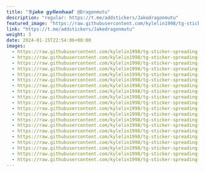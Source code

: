 ```yaml
---
title: "多𝙟𝙖𝙠𝙚 𝙜𝙮𝙡𝙡𝙚𝙣𝙝𝙖𝙖𝙡〞@Dragonmutu"
description: "regular: https://t.me/addstickers/Jakedragonmutu"
featured_image: "https://raw.githubusercontent.com/kylelin1998/tg-sticker-spreading-worldwide-images/main/img/7e11d398-7e82-4de8-b0a4-f2622e2c8dec.jpg"
link: "https://t.me/addstickers/Jakedragonmutu"
weight: 3
date: 2024-01-15T22:54:06+08:00
images:
  - https://raw.githubusercontent.com/kylelin1998/tg-sticker-spreading-worldwide-images/main/img/7e11d398-7e82-4de8-b0a4-f2622e2c8dec.jpg
  - https://raw.githubusercontent.com/kylelin1998/tg-sticker-spreading-worldwide-images/main/img/c72086f8-132a-46b7-a4a4-1841aa6746e3.jpg
  - https://raw.githubusercontent.com/kylelin1998/tg-sticker-spreading-worldwide-images/main/img/eef4ce31-4cb9-4b25-b536-d8037019e2ed.jpg
  - https://raw.githubusercontent.com/kylelin1998/tg-sticker-spreading-worldwide-images/main/img/1f887d20-f2bc-4149-93ad-449452e3a97e.jpg
  - https://raw.githubusercontent.com/kylelin1998/tg-sticker-spreading-worldwide-images/main/img/6f0ab3b8-bbeb-478f-898c-69b295f9c72d.jpg
  - https://raw.githubusercontent.com/kylelin1998/tg-sticker-spreading-worldwide-images/main/img/1f0a011f-f81c-4e00-be87-7a352a38f24f.jpg
  - https://raw.githubusercontent.com/kylelin1998/tg-sticker-spreading-worldwide-images/main/img/7897c449-3677-45fb-8a74-e8285851124d.jpg
  - https://raw.githubusercontent.com/kylelin1998/tg-sticker-spreading-worldwide-images/main/img/3834bfc6-2e99-4663-8ba9-0c4b9acce80e.jpg
  - https://raw.githubusercontent.com/kylelin1998/tg-sticker-spreading-worldwide-images/main/img/c72bcf3f-e8dd-4995-b9b6-5e5347f960a9.jpg
  - https://raw.githubusercontent.com/kylelin1998/tg-sticker-spreading-worldwide-images/main/img/25286a2c-e72d-4b99-923f-3a6582f2a0fe.jpg
  - https://raw.githubusercontent.com/kylelin1998/tg-sticker-spreading-worldwide-images/main/img/77440d37-5402-41c7-ace5-e590ea40df02.jpg
  - https://raw.githubusercontent.com/kylelin1998/tg-sticker-spreading-worldwide-images/main/img/32bb9e92-5b9c-4d28-a128-d617be098cf6.jpg
  - https://raw.githubusercontent.com/kylelin1998/tg-sticker-spreading-worldwide-images/main/img/e0e70df0-030e-4a8b-8ecf-b90935bcc96d.jpg
  - https://raw.githubusercontent.com/kylelin1998/tg-sticker-spreading-worldwide-images/main/img/aef81a67-81df-42af-8ced-bdc29d2ac2fe.jpg
  - https://raw.githubusercontent.com/kylelin1998/tg-sticker-spreading-worldwide-images/main/img/5b7b2f7e-a15b-4a03-8d53-679154a8c060.jpg
  - https://raw.githubusercontent.com/kylelin1998/tg-sticker-spreading-worldwide-images/main/img/7992f0d6-5bf0-4d00-bd52-6f0a12a9e0c5.jpg
  - https://raw.githubusercontent.com/kylelin1998/tg-sticker-spreading-worldwide-images/main/img/e6d15b74-ba18-4f8d-a4d3-b52a05336103.jpg
  - https://raw.githubusercontent.com/kylelin1998/tg-sticker-spreading-worldwide-images/main/img/e9b8e357-64d3-43e6-b812-99f0481f9485.jpg
  - https://raw.githubusercontent.com/kylelin1998/tg-sticker-spreading-worldwide-images/main/img/f36c2bca-40da-4467-b02f-5d1338d8538c.jpg
  - https://raw.githubusercontent.com/kylelin1998/tg-sticker-spreading-worldwide-images/main/img/173aa2c2-b034-4f1d-812e-0b1d39668e78.jpg
---
```

